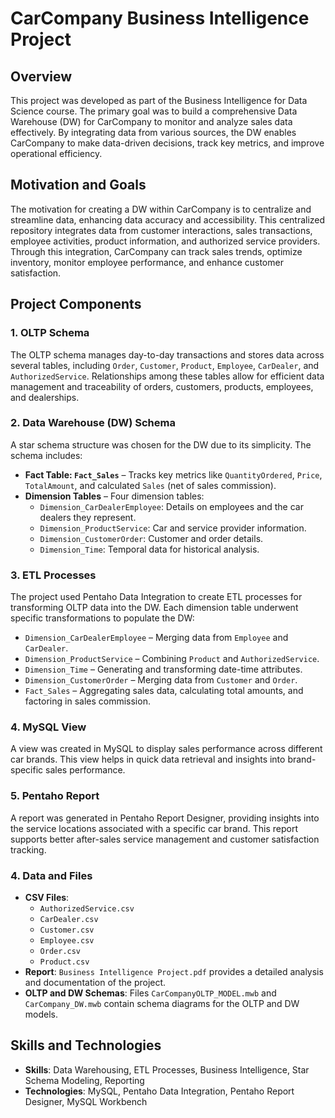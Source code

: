 # CarCompany Business Intelligence Project

## Overview
This project was developed as part of the Business Intelligence for Data Science course. The primary goal was to build a comprehensive Data Warehouse (DW) for CarCompany to monitor and analyze sales data effectively. By integrating data from various sources, the DW enables CarCompany to make data-driven decisions, track key metrics, and improve operational efficiency.

## Motivation and Goals
The motivation for creating a DW within CarCompany is to centralize and streamline data, enhancing data accuracy and accessibility. This centralized repository integrates data from customer interactions, sales transactions, employee activities, product information, and authorized service providers. Through this integration, CarCompany can track sales trends, optimize inventory, monitor employee performance, and enhance customer satisfaction.

## Project Components
### 1. OLTP Schema
The OLTP schema manages day-to-day transactions and stores data across several tables, including `Order`, `Customer`, `Product`, `Employee`, `CarDealer`, and `AuthorizedService`. Relationships among these tables allow for efficient data management and traceability of orders, customers, products, employees, and dealerships.

### 2. Data Warehouse (DW) Schema
A star schema structure was chosen for the DW due to its simplicity. The schema includes:
- **Fact Table: `Fact_Sales`** – Tracks key metrics like `QuantityOrdered`, `Price`, `TotalAmount`, and calculated `Sales` (net of sales commission).
- **Dimension Tables** – Four dimension tables:
  - `Dimension_CarDealerEmployee`: Details on employees and the car dealers they represent.
  - `Dimension_ProductService`: Car and service provider information.
  - `Dimension_CustomerOrder`: Customer and order details.
  - `Dimension_Time`: Temporal data for historical analysis.

### 3. ETL Processes
The project used Pentaho Data Integration to create ETL processes for transforming OLTP data into the DW. Each dimension table underwent specific transformations to populate the DW:
- `Dimension_CarDealerEmployee` – Merging data from `Employee` and `CarDealer`.
- `Dimension_ProductService` – Combining `Product` and `AuthorizedService`.
- `Dimension_Time` – Generating and transforming date-time attributes.
- `Dimension_CustomerOrder` – Merging data from `Customer` and `Order`.
- `Fact_Sales` – Aggregating sales data, calculating total amounts, and factoring in sales commission.

### 4. MySQL View
A view was created in MySQL to display sales performance across different car brands. This view helps in quick data retrieval and insights into brand-specific sales performance.

### 5. Pentaho Report
A report was generated in Pentaho Report Designer, providing insights into the service locations associated with a specific car brand. This report supports better after-sales service management and customer satisfaction tracking.

### 4. Data and Files
- **CSV Files**: 
  - `AuthorizedService.csv`
  - `CarDealer.csv`
  - `Customer.csv`
  - `Employee.csv`
  - `Order.csv`
  - `Product.csv`
- **Report**: `Business Intelligence Project.pdf` provides a detailed analysis and documentation of the project.
- **OLTP and DW Schemas**: Files `CarCompanyOLTP_MODEL.mwb` and `CarCompany_DW.mwb` contain schema diagrams for the OLTP and DW models.

## Skills and Technologies
- **Skills**: Data Warehousing, ETL Processes, Business Intelligence, Star Schema Modeling, Reporting
- **Technologies**: MySQL, Pentaho Data Integration, Pentaho Report Designer, MySQL Workbench
